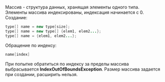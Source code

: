 Массив - структура данных, хранящая элементы одного типа. Элементы массива индексированы, индексация начинается с 0. Создание:
```java
type[] name = new type[size];
type[] name = new type[] {elem1, elem2...};
type[] name = {elem1, elem2...};
```
Обращение по индексу:
```java
name[index]
```
При попытке обратиться по индексу за пределы массива выбрасывается **IndexOutOfBoundsException**.
Размер массива задается при создании, расширить нельзя.